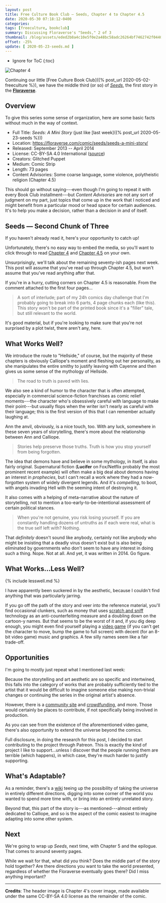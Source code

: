 ```yaml
---
layout: post
title: Free Culture Book Club — Seeds, Chapter 4 to Chapter 4.5
date: 2020-05-30 07:18:12-0400
categories:
tags: [freeculture, bookclub]
summary: Discussing Floraverse's "Seeds," 2 of 3
thumbnail: /blog/assets/eded2b8a4c10e5f0e2a48bc58adc26264bf7462742f0440896dc63ae71b8a5b5.png
offset: -25%
update: [ 2020-05-23-seeds.md ]
---
```


* Ignore for ToC
{:toc}

![Chapter 4](/blog/assets/eded2b8a4c10e5f0e2a48bc58adc26264bf7462742f0440896dc63ae71b8a5b5.png "Chapter 4")

Continuing our little [Free Culture Book Club]({% post_url 2020-05-02-freeculture %}), we have the middle third (or so) of [*Seeds*](https://floraverse.com/comic/seeds/seeds-a-mini-story/), the first story in the [**Floraverse**](https://floraverse.com/).

## Overview

To give this series some sense of organization, here are some basic facts without much in the way of context.

 * Full Title:  *Seeds:  A Mini Story* (just like [last week]({% post_url 2020-05-23-seeds %}))
 * Location:  <https://floraverse.com/comic/seeds/seeds-a-mini-story/>
 * Released:  September 2013 -- April 2014
 * License:  CC-BY-SA 4.0 International ([source](https://floraverse.com/about/))
 * Creators:  Glitched Puppet
 * Medium:  Comic Strip
 * Length:  73 pages
 * Content Advisories:  Some coarse language, some violence, polytheistic religion (Chapter 4.5)

This should go without saying---even though I'm going to repeat it with every Book Club installment---but *Content Advisories* are not any sort of judgment on my part, just topics that come up in the work that I noticed and might benefit from a particular mood or head space for certain audiences.  It's to help you make a decision, rather than a decision in and of itself.

## Seeds — Second Chunk of Three

If you haven't already read it, here's your opportunity to catch up!

Unfortunately, there's no easy way to embed the media, so you'll want to click through to read [Chapter 4](https://floraverse.com/comic/seeds-a-mini-story/seeds/chapter-4/) and [Chapter 4.5](https://floraverse.com/comic/seeds-a-mini-story/seeds/chapter-4.5/) on your own.

Unsurprisingly, we'll talk about the remaining seventy-ish pages next week.  This post will assume that you've read up through Chapter 4.5, but won't assume that you've read anything after that.

If you're in a hurry, cutting corners on Chapter 4.5 is reasonable.  From the comment attached to the first four pages...

 > A sort of interlude; part of my 24h comics day challenge that I'm probably going to break into 6 parts, 4 page chunks each (like this). This story won't be part of the printed book since it's a "filler" tale, but still relevant to the world.

It's good material, but if you're looking to make sure that you're not surprised by a plot twist, there aren't any, here.

## What Works Well?

We introduce the route to "Hellside," of course, but the majority of these chapters is obviously Calliope's moment and fleshing out her personality, as she manipulates the entire smithy to justify leaving with Cayenne and then gives us some sense of the mythology of Hellside.

 > The road to truth is paved with lies.

We also see a kind of humor to the character that is often attempted, especially in commercial science-fiction franchises as comic relief moments---the character who's obsessively careful with language to make their point---but usually flops when the writer isn't nearly as careful with their language; this is the first version of this that I can remember actually laughing at.

Ann the anvil, obviously, is a nice touch, too.  With any luck, somewhere in these seven years of storytelling, there's more about the relationship between Ann and Calliope.

 > Stories help preserve those truths. Truth is how you stop yourself from being forgotten.

The idea that demons have and believe in some mythology, in itself, is also fairly original.  Supernatural fiction (**Lucifer** on Fox/Netflix probably the most prominent recent example) will often make a big deal about demons having an interest in *prophecies*, but I can't recall a work where they had a now-forgotten system of widely divergent legends.  And it's *compelling*, to boot, with angels invading Hell with the seeming intent of destroying it.

It also comes with a helping of meta-narrative about the nature of storytelling, not to mention a too-early-to-be-intentional assessment of certain political stances.

 > When you're not genuine, you risk losing yourself.  If you are constantly handling dozens of untruths as if each were real, what is the true self left with?  Nothing.

That *definitely* doesn't sound like anybody, certainly not like anybody who might be insisting that a deadly virus doesn't exist but is also being eliminated by governments who don't seem to have any interest in doing such a thing.  Nope.  Not at all.  And yet, it was written in 2014.  Go figure.

## What Works...Less Well?

{% include lesswell.md %}

I have apparently been suckered in by the aesthetic, because I couldn't find anything that was particularly jarring.

If you go off the path of the story and veer into the reference material, you'll find occasional clunkers, such as money that uses [scratch and sniff](https://en.wikipedia.org/wiki/Scratch_and_sniff) technology as an anti-counterfeiting measure and a doubling down on the cartoon-y names.  But that seems to be the worst of it and, if you dig deep enough, you might even find yourself playing a [video game](https://floraverse.com/comic/games/465-under-construction/) (if you can't get the character to move, bump the game to full screen) with decent (for an 8-bit video game) music and graphics.  A few silly names seem like a fair trade-off.

## Opportunities

I'm going to mostly just repeat what I mentioned last week:

Because the storytelling and art aesthetic are so specific and intertwined, this falls into the category of works that are probably sufficiently tied to the artist that it would be difficult to imagine someone else making non-trivial changes or continuing the series in the original artist's absence.

However, there is a [community site](https://www.deviantart.com/floraverse) and [crowdfunding](https://www.patreon.com/floraverse), and more.  Those would certainly be places to contribute, if not specifically being involved in production.

As you can see from the existence of the aforementioned video game, there's also opportunity to extend the universe beyond the comics.

Full disclosure, in doing the research for this post, I decided to start contributing to the project through Patreon.  This is exactly the kind of project I like to support...unless I discover that the people running them are terrible (which happens), in which case, they're much harder to justify supporting.

## What's Adaptable?

As a reminder, there's a [wiki](https://floraverse.com/wiki/) teeing up the possibility of taking the universe in entirely different directions, digging into some corner of the world you wanted to spend more time with, or bring into an entirely unrelated story.

Beyond that, this part of the story is---as mentioned---almost entirely dedicated to Calliope, and so is the aspect of the comic easiest to imagine adapting into some other system.

## Next

We're going to wrap up *Seeds*, next time, with Chapter 5 and the epilogue.  That comes to around seventy pages.

While we wait for that, what did *you* think?  Does the middle part of the story hold together?  Are there directions you want to take the world presented, regardless of whether the Floraverse eventually goes there?  Did I miss anything important?

* * *

**Credits**:  The header image is Chapter 4's cover image, made available under the same CC-BY-SA 4.0 license as the remainder of the comic.
